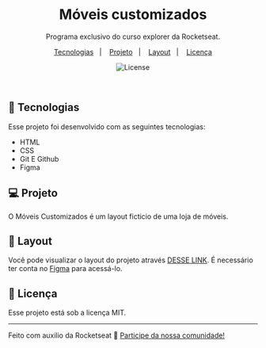 <h1 align="center"> Móveis customizados </h1>

<p align="center">
Programa exclusivo do curso explorer da Rocketseat. <br/>
</p>

<p align="center">
  <a href="#-tecnologias">Tecnologias</a>&nbsp;&nbsp;&nbsp;|&nbsp;&nbsp;&nbsp;
  <a href="#-projeto">Projeto</a>&nbsp;&nbsp;&nbsp;|&nbsp;&nbsp;&nbsp;
  <a href="#-layout">Layout</a>&nbsp;&nbsp;&nbsp;|&nbsp;&nbsp;&nbsp;
  <a href="#memo-licença">Licença</a>
</p>

<p align="center">
  <img alt="License" src="https://img.shields.io/static/v1?label=license&message=MIT&color=49AA26&labelColor=000000">
</p>

<br>


## 🚀 Tecnologias

Esse projeto foi desenvolvido com as seguintes tecnologias:

- HTML
- CSS
- Git E Github
- Figma

## 💻 Projeto

O Móveis Customizados é um layout ficticio de uma loja de móveis.

## 🔖 Layout

Você pode visualizar o layout do projeto através [DESSE LINK](https://www.figma.com/file/o8PhGhDzNLj5CODbhkUarj/Explorer---Projeto-01-(Copy)?type=design&node-id=0-1&t=NhXOQZpHDfWzz5ez-0). É necessário ter conta no [Figma](https://figma.com) para acessá-lo.

## :memo: Licença

Esse projeto está sob a licença MIT.

---

Feito com auxilio da Rocketseat :wave: [Participe da nossa comunidade!](https://discord.gg/rocketseat)

